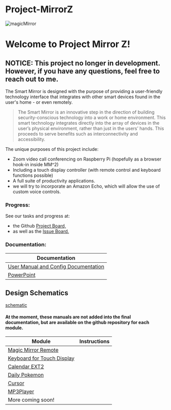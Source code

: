 # Project-MirrorZ

![magicMIrror](https://user-images.githubusercontent.com/77692643/116477548-a16bea00-a831-11eb-9fe7-ec2be0bc9786.jpg)


# Welcome to Project Mirror Z!
**NOTICE:** This project no longer in development. However, if you have any questions, feel free to reach out to me.
-----
The Smart Mirror is designed with the purpose of providing a user-friendly technology interface that integrates with other smart devices found in the user's home - or even remotely.

> The Smart Mirror is an innovative step in the direction of building security-conscious technology into a work or home environment. 
This smart technology integrates directly into the array of devices in the user’s physical environment, rather than just in the users’ hands.
This proceeds to serve benefits such as interconnectivity and accessibility.

The unique purposes of this project include:
- Zoom video call conferencing on Raspberry Pi (hopefully as a browser hook-in inside MM^2)
- Including a touch display controller (with remote control and keyboard functions possible)
- A full suite of productivity applications. 
- we will try to incorporate an Amazon Echo, which will allow the use of custom voice controls. 

### Progress:
See our tasks and progress at:
- the Github [Project Board,](https://github.com/EzraBoersma/Project-MirrorZ/projects/1 "Project Board") 
- as well as the [Issue Board.](https://github.com/EzraBoersma/Project-MirrorZ/issues "Issue Board")

### Documentation:

| Documentation   | 
| ------------- |
| [User Manual and Config Documentation](https://docs.google.com/document/d/1OXCO7ZPfxI8_Euw8lwEroq_2wm1VUA61RfREPYSPfaQ/edit?usp=sharing) |
| [PowerPoint](https://drive.google.com/file/d/1aGRl3s4oynNve4dzN5q0GGRPT6hF3Uyz/view?usp=sharing)|  |

## Design Schematics
[schematic](https://user-images.githubusercontent.com/77692643/116482801-bdc05480-a83a-11eb-9d78-afe88d6243cc.jpg)


#### At the moment, these manuals are not added into the final documentation, but are available on the github repository for each module.

| Module      |  Instructions   | 
| ------------- | ------------- |
| [Magic Mirror Remote](https://github.com/Jopyth/MMM-Remote-Control) |   |
| [Keyboard for Touch Display]( https://github.com/lavolp3/MMM-Keyboard) |    |
| [Calendar EXT2](https://github.com/MMM-CalendarExt2/MMM-CalendarExtTimeline) |    |
| [Daily Pokemon](https://github.com/NolanKingdon/MMM-DailyPokemon) |   |
| [Cursor](https://github.com/evghenix/MMM-Cursor) |    |
| [MP3Player](https://github.com/x3mEr/MMM-MP3Player) |    |
|  More coming soon! |
